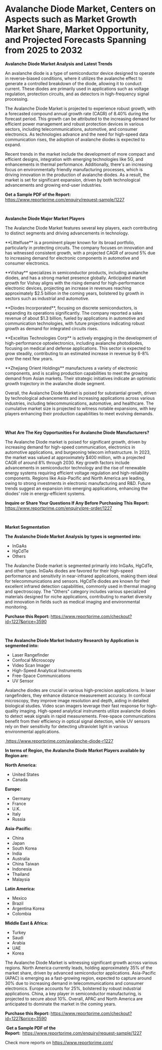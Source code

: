 <p><h1>Avalanche Diode Market, Centers on Aspects such as Market Growth Market Share, Market Opportunity, and Projected Forecasts Spanning from 2025 to 2032</h1></p><p><strong>Avalanche Diode Market Analysis and Latest Trends</strong></p>
<p><p>An avalanche diode is a type of semiconductor device designed to operate in reverse-biased conditions, where it utilizes the avalanche effect to generate a controlled breakdown of the diode, allowing it to conduct current. These diodes are primarily used in applications such as voltage regulation, protection circuits, and as detectors in high-frequency signal processing.</p><p>The Avalanche Diode Market is projected to experience robust growth, with a forecasted compound annual growth rate (CAGR) of 8.40% during the forecast period. This growth can be attributed to the increasing demand for efficient power management and robust protection devices in various sectors, including telecommunications, automotive, and consumer electronics. As technologies advance and the need for high-speed data communication rises, the adoption of avalanche diodes is expected to expand.</p><p>Recent trends in the market include the development of more compact and efficient designs, integration with emerging technologies like 5G, and enhancements in thermal performance. Additionally, there's an increasing focus on environmentally friendly manufacturing processes, which is driving innovation in the production of avalanche diodes. As a result, the market is set for significant expansion, driven by both technological advancements and growing end-user industries.</p></p>
<p><strong>Get a Sample PDF of the Report:&nbsp;</strong> <a href="https://www.reportprime.com/enquiry/request-sample/1227?utm_campaign=2242&utm_medium=2&utm_source=Github&utm_content=ia&utm_term=18032025&utm_id=avalanche-diode">https://www.reportprime.com/enquiry/request-sample/1227</a></p>
<p>&nbsp;</p>
<p><strong>Avalanche Diode Major Market Players</strong></p>
<p><p>The Avalanche Diode Market features several key players, each contributing to distinct segments and driving advancements in technology. </p><p>**Littelfuse** is a prominent player known for its broad portfolio, particularly in protecting circuits. The company focuses on innovation and has witnessed consistent growth, with a projected CAGR of around 5% due to increasing demand for electronic components in automotive and consumer electronics.</p><p>**Vishay** specializes in semiconductor products, including avalanche diodes, and has a strong market presence globally. Anticipated market growth for Vishay aligns with the rising demand for high-performance electronic devices, projecting an increase in revenues reaching approximately $2.5 billion in the coming years, bolstered by growth in sectors such as industrial and automotive.</p><p>**Diodes Incorporated**, focusing on discrete semiconductors, is expanding its operations significantly. The company reported a sales revenue of about $1.3 billion, fueled by applications in automotive and communication technologies, with future projections indicating robust growth as demand for integrated circuits rises.</p><p>**Excelitas Technologies Corp** is actively engaging in the development of high-performance optoelectronics, including avalanche photodiodes, focusing on medical and defense applications. This sector is expected to grow steadily, contributing to an estimated increase in revenue by 6-8% over the next few years.</p><p>**Zhejiang Orient Holdings** manufactures a variety of electronic components, and is scaling production capabilities to meet the growing demand from Asian markets. Their strategic initiatives indicate an optimistic growth trajectory in the avalanche diode segment.</p><p>Overall, the Avalanche Diode Market is poised for substantial growth, driven by technological advancements and increasing applications across various industries, including telecommunications, automotive, and healthcare. The cumulative market size is projected to witness notable expansions, with key players enhancing their production capabilities to meet evolving demands.</p></p>
<p>&nbsp;</p>
<p><strong>What Are The Key Opportunities For Avalanche Diode Manufacturers?</strong></p>
<p><p>The Avalanche Diode market is poised for significant growth, driven by increasing demand for high-speed communication, electronics in automotive applications, and burgeoning telecom infrastructure. In 2023, the market was valued at approximately $400 million, with a projected CAGR of around 8% through 2030. Key growth factors include advancements in semiconductor technology and the rise of renewable energy systems requiring efficient voltage regulation and high-reliability components. Regions like Asia-Pacific and North America are leading, owing to strong investments in electronic manufacturing and R&D. Future trends suggest an expansion into emerging applications, enhancing the diodes' role in energy-efficient systems.</p></p>
<p><strong>Inquire or Share Your Questions If Any Before Purchasing This Report:</strong> <a href="https://www.reportprime.com/enquiry/pre-order/1227?utm_campaign=2242&utm_medium=2&utm_source=Github&utm_content=ia&utm_term=18032025&utm_id=avalanche-diode">https://www.reportprime.com/enquiry/pre-order/1227</a></p>
<p>&nbsp;</p>
<p><strong>Market Segmentation</strong></p>
<p><strong>The Avalanche Diode Market Analysis by types is segmented into:</strong></p>
<p><ul><li>InGaAs</li><li>HgCdTe</li><li>Others</li></ul></p>
<p><p>The Avalanche Diode market is segmented primarily into InGaAs, HgCdTe, and other types. InGaAs diodes are favored for their high-speed performance and sensitivity in near-infrared applications, making them ideal for telecommunications and sensors. HgCdTe diodes are known for their excellent infrared detection capabilities, commonly used in thermal imaging and spectroscopy. The "Others" category includes various specialized materials designed for niche applications, contributing to market diversity and innovation in fields such as medical imaging and environmental monitoring.</p></p>
<p><strong>Purchase this Report:&nbsp;</strong><a href="https://www.reportprime.com/checkout?id=1227&price=3590&utm_campaign=2242&utm_medium=2&utm_source=Github&utm_content=ia&utm_term=18032025&utm_id=avalanche-diode">https://www.reportprime.com/checkout?id=1227&price=3590</a></p>
<p>&nbsp;</p>
<p><strong>The Avalanche Diode Market Industry Research by Application is segmented into:</strong></p>
<p><ul><li>Laser Rangefinder</li><li>Confocal Microscopy</li><li>Video Scan Imager</li><li>High-Speed Analytical Instruments</li><li>Free-Space Communications</li><li>UV Sensor</li></ul></p>
<p><p>Avalanche diodes are crucial in various high-precision applications. In laser rangefinders, they enhance distance measurement accuracy. In confocal microscopy, they improve image resolution and depth, aiding in detailed biological studies. Video scan imagers leverage their fast response for high-quality imaging. High-speed analytical instruments utilize avalanche diodes to detect weak signals in rapid measurements. Free-space communications benefit from their efficiency in optical signal detection, while UV sensors rely on their sensitivity for detecting ultraviolet light in various environmental applications.</p></p>
<p><a href="https://www.reportprime.com/avalanche-diode-r1227?utm_campaign=2242&utm_medium=2&utm_source=Github&utm_content=ia&utm_term=18032025&utm_id=avalanche-diode">&nbsp;https://www.reportprime.com/avalanche-diode-r1227</a></p>
<p><strong>In terms of Region, the Avalanche Diode Market Players available by Region are:</strong></p>
<p>
    <p> <strong> North America: </strong>
        <ul>
            <li>United States</li>
            <li>Canada</li>
        </ul>
        </p> 
    <p> <strong> Europe: </strong>
        <ul>
            <li>Germany</li>
            <li>France</li>
            <li>U.K.</li>
            <li>Italy</li>
            <li>Russia</li>
        </ul>
        </p> 
    <p> <strong> Asia-Pacific: </strong>
        <ul>
            <li>China</li>
            <li>Japan</li>
            <li>South Korea</li>
            <li>India</li>
            <li>Australia</li>
            <li>China Taiwan</li>
            <li>Indonesia</li>
            <li>Thailand</li>
            <li>Malaysia</li>
        </ul>
        </p> 
    <p> <strong> Latin America: </strong>
        <ul>
            <li>Mexico</li>
            <li>Brazil</li>
            <li>Argentina Korea</li>
            <li>Colombia</li>
        </ul>
        </p> 
    <p> <strong> Middle East & Africa: </strong>
        <ul>
            <li>Turkey</li>
            <li>Saudi</li>
            <li>Arabia</li>
            <li>UAE</li>
            <li>Korea</li>
        </ul>
    </p>
    </p>
<p><p>The Avalanche Diode Market is witnessing significant growth across various regions. North America currently leads, holding approximately 35% of the market share, driven by advanced semiconductor applications. Asia-Pacific (APAC) is emerging as a fast-growing region, expected to capture around 30% due to increasing demand in telecommunications and consumer electronics. Europe accounts for 25%, bolstered by robust industrial applications. China, a key player in semiconductor manufacturing, is projected to secure about 10%. Overall, APAC and North America are anticipated to dominate the market in the coming years.</p></p>
<p><strong>Purchase this Report: </strong><a href="https://www.reportprime.com/checkout?id=1227&price=3590&utm_campaign=2242&utm_medium=2&utm_source=Github&utm_content=ia&utm_term=18032025&utm_id=avalanche-diode">https://www.reportprime.com/checkout?id=1227&price=3590</a></p>
<p>&nbsp;<strong>Get a Sample PDF of the Report:&nbsp;&nbsp;</strong><a href="https://www.reportprime.com/enquiry/request-sample/1227?utm_campaign=2242&utm_medium=2&utm_source=Github&utm_content=ia&utm_term=18032025&utm_id=avalanche-diode">https://www.reportprime.com/enquiry/request-sample/1227</a></p>
<p><strong></strong></p>
<p>Check more reports on <a href="https://www.reportprime.com/?utm_campaign=2242&utm_medium=2&utm_source=Github&utm_content=ia&utm_term=18032025&utm_id=avalanche-diode">https://www.reportprime.com/</a></p>